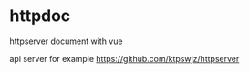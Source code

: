 # httpdoc
httpserver document with vue

api server for example
https://github.com/ktpswjz/httpserver